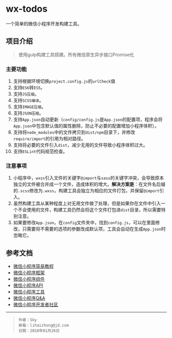 # wx-todos

一个简单的微信小程序开发构建工具。

## 项目介绍

> 使用gulp构建工具搭建。所有微信原生异步接口Promise化

### 主要功能

1. 支持根据环境切换`project.config.js`的`urlCheck`值
2. 支持`ES6`转`ES5`。
3. 支持`JS压缩`。
4. 支持`SCSS编译`。
5. 支持`IMAGE压缩`。
6. 支持`JSON压缩`。
7. 支持`App.json`自动更新（`config/config.js`是`App.json`的配置项，程序会将`App.json`中包含默认值的属性删除，防止不必要的配置增加小程序体积）。
8. 支持将`node_modules`中的文件拷贝到`dist/npm`目录下，并修改`require/import`的引用为相对路径。
9. 支持将必要的文件引入`dist`，减少无用的文件导致小程序体积过大。
10. 支持`ESLint`代码规范检查。

### 注意事项

1. 小程序中，`wxss`引入文件的关键字`@import`与`sass`的关键字冲突，会导致原本独立的文件被合并成一个文件，造成体积的增大。**解决方案是**：在文件名后缀的`.scss`修改为`.wxss`，构建工具会独立为相应的文件打包，并保留`@import`引入。
2. 虽然构建工具从某种程度上对无用文件做了处理，但是如果你在文件中引入一个不会使用的文件，构建工具仍然会将这个文件打包进`dist`目录，所以需要特别注意。
3. 如果要修改`App.json`，在`config`文件夹中，找到`config.js`，可以在里面修改，只需要将不需要的选项的参数改成默认项，工具会自动在生成`App.json`时忽略它。

## 参考文档

- [微信小程序简易教程](https://mp.weixin.qq.com/debug/wxadoc/dev/)
- [微信小程序框架](https://mp.weixin.qq.com/debug/wxadoc/dev/framework/MINA.html)
- [微信小程序组件](https://mp.weixin.qq.com/debug/wxadoc/dev/component/)
- [微信小程序API](https://mp.weixin.qq.com/debug/wxadoc/dev/api/)
- [微信小程序工具](https://mp.weixin.qq.com/debug/wxadoc/dev/devtools/devtools.html)
- [微信小程序Q&A](https://mp.weixin.qq.com/debug/wxadoc/dev/qa.html)
- [微信小程序开发者社区](https://developers.weixin.qq.com/)

****

>     作者：Sky
>     邮箱：lihaizhong@jd.com
>     日期：2018年01月26日
